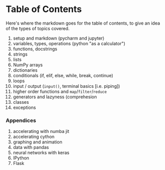 # Table of Contents

Here's where the markdown goes for the table of contents, to give an idea of the types of topics covered.


1. setup and markdown (pycharm and jupyter)
1. variables, types, operations (python "as a calculator")
1. functions, docstrings
1. strings
1. lists
1. NumPy arrays
1. dictionaries
1. conditionals (if, elif, else, while, break, continue)
1. loops
1. input / output (`input()`, terminal basics [i.e. piping])
1. higher order functions and `map`/`filter`/`reduce`
1. generators and lazyness (comprehesion
1. classes
1. exceptions

### Appendices
1. accelerating with numba jit
1. accelerating cython
1. graphing and animation
1. data with pandas
1. neural networks with keras
1. IPython
1. Flask
